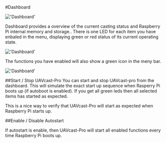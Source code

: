 #Dashboard

!['Dashboard'](/images/pages/dashboard/dashboard.jpg)

Dashboard provides a overview of the current casting status and Raspberry Pi internal memory and storage.. There is one LED for each item you have enbaled in the menu, displaying green or red status of its current operating state. 

!['Dashboard'](/images/pages/dashboard/led.jpg)

The functions you have enabled will also show a green icon in the meny bar.

!['Dashboard'](/images/pages/dashboard/menu-status.jpg)

##Start / Stop UAVcast-Pro
You can start and stop UAVcast-pro from the dashboard. This will simulate the exact start up sequence when Rasperry Pi boots up (if autoboot is enabled).
If you get all green leds then all selected items has started as expected.

This is a nice way to verify that UAVcast-Pro will start as expected when Raspberry Pi starts up.

##Enable  / Disable Autostart

If autostart is enable, then UAVcast-Pro will start all enabled functions every time Raspberry Pi boots up.
